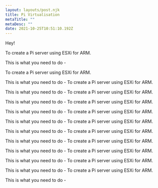 ```yaml
---
layout: layouts/post.njk
title: Pi Virtualisation
metaTitle: ""
metaDesc: ""
date: 2021-10-25T10:51:10.192Z
---
```

Hey! 



To create a Pi server using ESXi for ARM. 

This is what you need to do - 

To create a Pi server using ESXi for ARM. 

This is what you need to do - To create a Pi server using ESXi for ARM. 

This is what you need to do - To create a Pi server using ESXi for ARM. 

This is what you need to do - To create a Pi server using ESXi for ARM. 

This is what you need to do - To create a Pi server using ESXi for ARM. 

This is what you need to do - To create a Pi server using ESXi for ARM. 

This is what you need to do - To create a Pi server using ESXi for ARM. 

This is what you need to do - To create a Pi server using ESXi for ARM. 

This is what you need to do - To create a Pi server using ESXi for ARM. 

This is what you need to do - To create a Pi server using ESXi for ARM. 

This is what you need to do - To create a Pi server using ESXi for ARM. 

This is what you need to do -